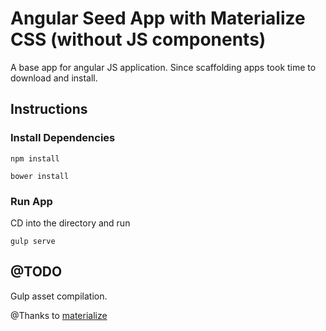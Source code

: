 # Angular Seed App with Materialize CSS (without JS components)

A base app for angular JS application. Since scaffolding apps took time to download and install.

## Instructions

### Install Dependencies
```
npm install

bower install
```
### Run App
CD into the directory and run
```
gulp serve
```

## @TODO
Gulp asset compilation.

@Thanks to [materialize](https://github.com/Dogfalo/materialize)
